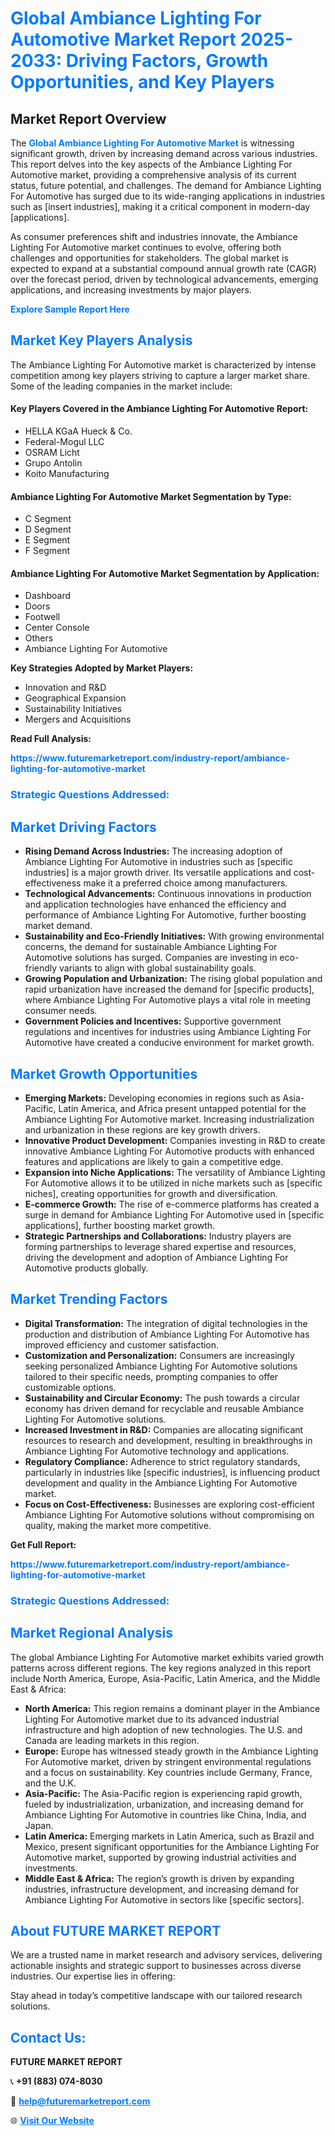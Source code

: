 <h1 style="color: #007BFF;">Global Ambiance Lighting For Automotive Market Report 2025-2033: Driving Factors, Growth Opportunities, and Key Players</h1>

<section id="overview">
<h2>Market Report Overview</h2>
<p>The <a href="https://www.futuremarketreport.com/industry-report/ambiance-lighting-for-automotive-market" style="color: #007BFF; text-decoration: none;"><strong>Global Ambiance Lighting For Automotive Market</strong></a> is witnessing significant growth, driven by increasing demand across various industries. This report delves into the key aspects of the Ambiance Lighting For Automotive market, providing a comprehensive analysis of its current status, future potential, and challenges. The demand for Ambiance Lighting For Automotive has surged due to its wide-ranging applications in industries such as [insert industries], making it a critical component in modern-day [applications].</p>
<p>As consumer preferences shift and industries innovate, the Ambiance Lighting For Automotive market continues to evolve, offering both challenges and opportunities for stakeholders. The global market is expected to expand at a substantial compound annual growth rate (CAGR) over the forecast period, driven by technological advancements, emerging applications, and increasing investments by major players.</p>
</section>

<section id="overview">
<p><a href="https://www.futuremarketreport.com/request-sample/reportId=128559" style="color: #007BFF; text-decoration: none;"><strong>Explore Sample Report Here</strong></a></p>
</section>

<section id="key-players">
<h2 style="color: #007BFF;">Market Key Players Analysis</h2>
<p>The Ambiance Lighting For Automotive market is characterized by intense competition among key players striving to capture a larger market share. Some of the leading companies in the market include:</p>
<h4>Key Players Covered in the Ambiance Lighting For Automotive Report:</h4>
<ul><li>HELLA KGaA Hueck &amp; Co.</li><li>Federal-Mogul LLC</li><li>OSRAM Licht</li><li>Grupo Antolin</li><li>Koito Manufacturing</li></ul>
<h4>Ambiance Lighting For Automotive Market Segmentation by Type:</h4>
<ul><li>C Segment</li><li>D Segment</li><li>E Segment</li><li>F Segment</li></ul>

<h4>Ambiance Lighting For Automotive Market Segmentation by Application:</h4>
<ul><li>Dashboard</li><li>Doors</li><li>Footwell</li><li>Center Console</li><li>Others</li><li>Ambiance Lighting For Automotive</li></ul>
<p><strong>Key Strategies Adopted by Market Players:</strong></p>
<ul>
<li>Innovation and R&D</li>
<li>Geographical Expansion</li>
<li>Sustainability Initiatives</li>
<li>Mergers and Acquisitions</li>
</ul>
</section>

<section>
<p><strong>Read Full Analysis: </strong></p><a href="https://www.futuremarketreport.com/industry-report/ambiance-lighting-for-automotive-market" style="color: #007BFF; text-decoration: none;"><strong>https://www.futuremarketreport.com/industry-report/ambiance-lighting-for-automotive-market</strong></a>
<h3 style="color: #007BFF;">Strategic Questions Addressed:</h3>
</section>

<section id="driving-factors">
<h2 style="color: #007BFF;">Market Driving Factors</h2>
<ul>
<li><strong>Rising Demand Across Industries:</strong> The increasing adoption of Ambiance Lighting For Automotive in industries such as [specific industries] is a major growth driver. Its versatile applications and cost-effectiveness make it a preferred choice among manufacturers.</li>
<li><strong>Technological Advancements:</strong> Continuous innovations in production and application technologies have enhanced the efficiency and performance of Ambiance Lighting For Automotive, further boosting market demand.</li>
<li><strong>Sustainability and Eco-Friendly Initiatives:</strong> With growing environmental concerns, the demand for sustainable Ambiance Lighting For Automotive solutions has surged. Companies are investing in eco-friendly variants to align with global sustainability goals.</li>
<li><strong>Growing Population and Urbanization:</strong> The rising global population and rapid urbanization have increased the demand for [specific products], where Ambiance Lighting For Automotive plays a vital role in meeting consumer needs.</li>
<li><strong>Government Policies and Incentives:</strong> Supportive government regulations and incentives for industries using Ambiance Lighting For Automotive have created a conducive environment for market growth.</li>
</ul>
</section>

<section id="growth-opportunities">
<h2 style="color: #007BFF;">Market Growth Opportunities</h2>
<ul>
<li><strong>Emerging Markets:</strong> Developing economies in regions such as Asia-Pacific, Latin America, and Africa present untapped potential for the Ambiance Lighting For Automotive market. Increasing industrialization and urbanization in these regions are key growth drivers.</li>
<li><strong>Innovative Product Development:</strong> Companies investing in R&D to create innovative Ambiance Lighting For Automotive products with enhanced features and applications are likely to gain a competitive edge.</li>
<li><strong>Expansion into Niche Applications:</strong> The versatility of Ambiance Lighting For Automotive allows it to be utilized in niche markets such as [specific niches], creating opportunities for growth and diversification.</li>
<li><strong>E-commerce Growth:</strong> The rise of e-commerce platforms has created a surge in demand for Ambiance Lighting For Automotive used in [specific applications], further boosting market growth.</li>
<li><strong>Strategic Partnerships and Collaborations:</strong> Industry players are forming partnerships to leverage shared expertise and resources, driving the development and adoption of Ambiance Lighting For Automotive products globally.</li>
</ul>
</section>

<section id="trending-factors">
<h2 style="color: #007BFF;">Market Trending Factors</h2>
<ul>
<li><strong>Digital Transformation:</strong> The integration of digital technologies in the production and distribution of Ambiance Lighting For Automotive has improved efficiency and customer satisfaction.</li>
<li><strong>Customization and Personalization:</strong> Consumers are increasingly seeking personalized Ambiance Lighting For Automotive solutions tailored to their specific needs, prompting companies to offer customizable options.</li>
<li><strong>Sustainability and Circular Economy:</strong> The push towards a circular economy has driven demand for recyclable and reusable Ambiance Lighting For Automotive solutions.</li>
<li><strong>Increased Investment in R&D:</strong> Companies are allocating significant resources to research and development, resulting in breakthroughs in Ambiance Lighting For Automotive technology and applications.</li>
<li><strong>Regulatory Compliance:</strong> Adherence to strict regulatory standards, particularly in industries like [specific industries], is influencing product development and quality in the Ambiance Lighting For Automotive market.</li>
<li><strong>Focus on Cost-Effectiveness:</strong> Businesses are exploring cost-efficient Ambiance Lighting For Automotive solutions without compromising on quality, making the market more competitive.</li>
</ul>
</section>

<section>
<p><strong>Get Full Report: </strong></p><a href="https://www.futuremarketreport.com/industry-report/ambiance-lighting-for-automotive-market" style="color: #007BFF; text-decoration: none;"><strong>https://www.futuremarketreport.com/industry-report/ambiance-lighting-for-automotive-market</strong></a>
<h3 style="color: #007BFF;">Strategic Questions Addressed:</h3>
</section>


<section id="regional-analysis">
<h2 style="color: #007BFF;">Market Regional Analysis</h2>
<p>The global Ambiance Lighting For Automotive market exhibits varied growth patterns across different regions. The key regions analyzed in this report include North America, Europe, Asia-Pacific, Latin America, and the Middle East & Africa:</p>
<ul>
<li><strong>North America:</strong> This region remains a dominant player in the Ambiance Lighting For Automotive market due to its advanced industrial infrastructure and high adoption of new technologies. The U.S. and Canada are leading markets in this region.</li>
<li><strong>Europe:</strong> Europe has witnessed steady growth in the Ambiance Lighting For Automotive market, driven by stringent environmental regulations and a focus on sustainability. Key countries include Germany, France, and the U.K.</li>
<li><strong>Asia-Pacific:</strong> The Asia-Pacific region is experiencing rapid growth, fueled by industrialization, urbanization, and increasing demand for Ambiance Lighting For Automotive in countries like China, India, and Japan.</li>
<li><strong>Latin America:</strong> Emerging markets in Latin America, such as Brazil and Mexico, present significant opportunities for the Ambiance Lighting For Automotive market, supported by growing industrial activities and investments.</li>
<li><strong>Middle East & Africa:</strong> The region’s growth is driven by expanding industries, infrastructure development, and increasing demand for Ambiance Lighting For Automotive in sectors like [specific sectors].</li>
</ul>
</section>

<footer>
<h2 style="color: #007BFF;">About FUTURE MARKET REPORT</h2>
<p>We are a trusted name in market research and advisory services, delivering actionable insights and strategic support to businesses across diverse industries. Our expertise lies in offering:</p>

<p>Stay ahead in today’s competitive landscape with our tailored research solutions.</p>

<h2 style="color: #007BFF;">Contact Us:</h2>
<p><strong>FUTURE MARKET REPORT</strong></p>
<p>📞 <strong>+91 (883) 074-8030</strong></p>
<p>📧 <strong><a href="mailto:help@futuremarketreport.com" style="color: #007BFF;">help@futuremarketreport.com</a></strong></p>
<p>🌐 <strong><a href="https://www.futuremarketreport.com/" style="color: #007BFF;">Visit Our Website</a></strong></p>
</footer>